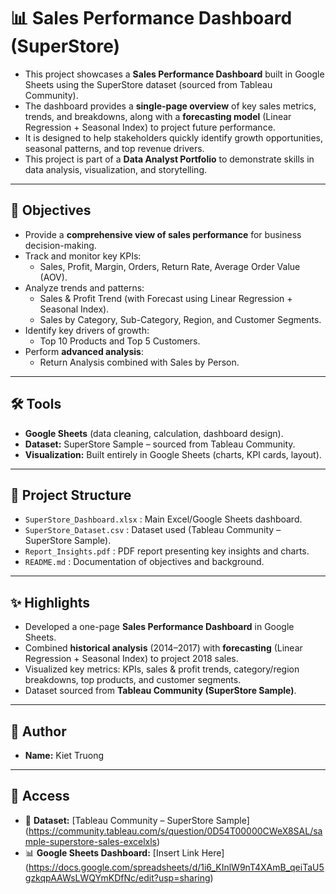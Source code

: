 # 📊 Sales Performance Dashboard (SuperStore)

- This project showcases a **Sales Performance Dashboard** built in Google Sheets using the SuperStore dataset (sourced from Tableau Community).  
- The dashboard provides a **single-page overview** of key sales metrics, trends, and breakdowns, along with a **forecasting model** (Linear Regression + Seasonal Index) to project future performance.  
- It is designed to help stakeholders quickly identify growth opportunities, seasonal patterns, and top revenue drivers.  
- This project is part of a **Data Analyst Portfolio** to demonstrate skills in data analysis, visualization, and storytelling.  

---

## 🎯 Objectives
- Provide a **comprehensive view of sales performance** for business decision-making.  
- Track and monitor key KPIs:
  - Sales, Profit, Margin, Orders, Return Rate, Average Order Value (AOV).  
- Analyze trends and patterns:
  - Sales & Profit Trend (with Forecast using Linear Regression + Seasonal Index).  
  - Sales by Category, Sub-Category, Region, and Customer Segments.  
- Identify key drivers of growth:
  - Top 10 Products and Top 5 Customers.  
- Perform **advanced analysis**:
  - Return Analysis combined with Sales by Person.  

---

## 🛠️ Tools
- **Google Sheets** (data cleaning, calculation, dashboard design).  
- **Dataset:** SuperStore Sample – sourced from Tableau Community.  
- **Visualization:** Built entirely in Google Sheets (charts, KPI cards, layout).  

---

## 📂 Project Structure
- `SuperStore_Dashboard.xlsx` : Main Excel/Google Sheets dashboard.  
- `SuperStore_Dataset.csv` : Dataset used (Tableau Community – SuperStore Sample).  
- `Report_Insights.pdf` : PDF report presenting key insights and charts.  
- `README.md` : Documentation of objectives and background.  

---

## ✨ Highlights
- Developed a one-page **Sales Performance Dashboard** in Google Sheets.  
- Combined **historical analysis** (2014–2017) with **forecasting** (Linear Regression + Seasonal Index) to project 2018 sales.  
- Visualized key metrics: KPIs, sales & profit trends, category/region breakdowns, top products, and customer segments.  
- Dataset sourced from **Tableau Community (SuperStore Sample)**.  

---

## 👤 Author
- **Name:** Kiet Truong  

---

## 🔗 Access
- 📂 **Dataset:** [Tableau Community – SuperStore Sample] (https://community.tableau.com/s/question/0D54T00000CWeX8SAL/sample-superstore-sales-excelxls)
- 📊 **Google Sheets Dashboard:** [Insert Link Here] (https://docs.google.com/spreadsheets/d/1i6_KInlW9nT4XAmB_qeiTaU5gzkqpAAWsLWQYmKDfNc/edit?usp=sharing)

